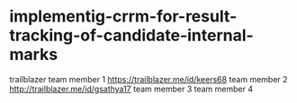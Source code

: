 # implementig-crrm-for-result-tracking-of-candidate-internal-marks
trailblazer 
team member 1   https://trailblazer.me/id/keers68
team member 2  http://trailblazer.me/id/gsathya17
team member 3
team member 4 
